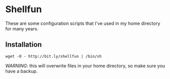 Shellfun
========

These are some configuration scripts that I've used in my home
directory for many years.

Installation
------------

`wget -O - http://bit.ly/shellfun | /bin/sh`

*WARNING*: this will overwrite files in your home directory, so make
sure you have a backup.
